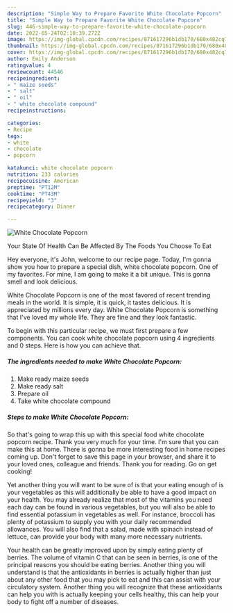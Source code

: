 ```yaml
---
description: "Simple Way to Prepare Favorite White Chocolate Popcorn"
title: "Simple Way to Prepare Favorite White Chocolate Popcorn"
slug: 446-simple-way-to-prepare-favorite-white-chocolate-popcorn
date: 2022-05-24T02:10:39.272Z
image: https://img-global.cpcdn.com/recipes/871617296b1db170/680x482cq70/white-chocolate-popcorn-recipe-main-photo.jpg
thumbnail: https://img-global.cpcdn.com/recipes/871617296b1db170/680x482cq70/white-chocolate-popcorn-recipe-main-photo.jpg
cover: https://img-global.cpcdn.com/recipes/871617296b1db170/680x482cq70/white-chocolate-popcorn-recipe-main-photo.jpg
author: Emily Anderson
ratingvalue: 4
reviewcount: 44546
recipeingredient:
- " maize seeds"
- " salt"
- " oil"
- " white chocolate compound"
recipeinstructions:

categories:
- Recipe
tags:
- white
- chocolate
- popcorn

katakunci: white chocolate popcorn 
nutrition: 233 calories
recipecuisine: American
preptime: "PT12M"
cooktime: "PT43M"
recipeyield: "3"
recipecategory: Dinner

---
```



![White Chocolate Popcorn](https://img-global.cpcdn.com/recipes/871617296b1db170/680x482cq70/white-chocolate-popcorn-recipe-main-photo.jpg)

Your State Of Health Can Be Affected By The Foods You Choose To Eat

Hey everyone, it's John, welcome to our recipe page. Today, I'm gonna show you how to prepare a special dish, white chocolate popcorn. One of my favorites. For mine, I am going to make it a bit unique. This is gonna smell and look delicious.



White Chocolate Popcorn is one of the most favored of recent trending meals in the world. It is simple, it is quick, it tastes delicious. It is appreciated by millions every day. White Chocolate Popcorn is something that I've loved my whole life. They are fine and they look fantastic.


To begin with this particular recipe, we must first prepare a few components. You can cook white chocolate popcorn using 4 ingredients and 0 steps. Here is how you can achieve that.

<!--inarticleads1-->

##### The ingredients needed to make White Chocolate Popcorn:

1. Make ready  maize seeds
1. Make ready  salt
1. Prepare  oil
1. Take  white chocolate compound




<!--inarticleads2-->

##### Steps to make White Chocolate Popcorn:





So that's going to wrap this up with this special food white chocolate popcorn recipe. Thank you very much for your time. I'm sure that you can make this at home. There is gonna be more interesting food in home recipes coming up. Don't forget to save this page in your browser, and share it to your loved ones, colleague and friends. Thank you for reading. Go on get cooking!

Yet another thing you will want to be sure of is that your eating enough of is your vegetables as this will additionally be able to have a good impact on your health. You may already realize that most of the vitamins you need each day can be found in various vegetables, but you will also be able to find essential potassium in vegetables as well. For instance, broccoli has plenty of potassium to supply you with your daily recommended allowances. You will also find that a salad, made with spinach instead of lettuce, can provide your body with many more necessary nutrients.

Your health can be greatly improved upon by simply eating plenty of berries. The volume of vitamin C that can be seen in berries, is one of the principal reasons you should be eating berries. Another thing you will understand is that the antioxidants in berries is actually higher than just about any other food that you may pick to eat and this can assist with your circulatory system. Another thing you will recognize that these antioxidants can help you with is actually keeping your cells healthy, this can help your body to fight off a number of diseases.
